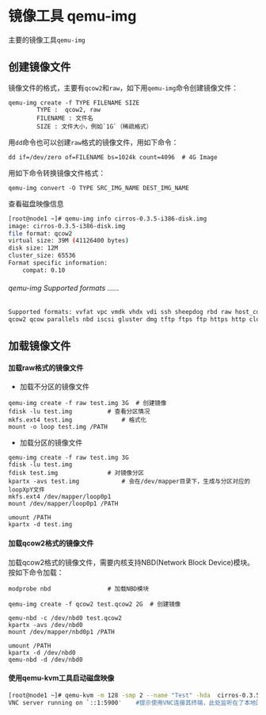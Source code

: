 # 镜像工具 qemu-img

主要的镜像工具`qemu-img`

## 创建镜像文件

镜像文件的格式，主要有`qcow2`和`raw`，如下用`qemu-img`命令创建镜像文件：

```
qemu-img create -f TYPE FILENAME SIZE
		TYPE :  qcow2, raw
		FILENAME : 文件名
		SIZE : 文件大小，例如`1G`（稀疏格式）
```

用`dd`命令也可以创建`raw`格式的镜像文件，用如下命令：

```
dd if=/dev/zero of=FILENAME bs=1024k count=4096  # 4G Image
```

用如下命令转换镜像文件格式：

```
qemu-img convert -O TYPE SRC_IMG_NAME DEST_IMG_NAME
```
查看磁盘映像信息
```bash
[root@node1 ~]# qemu-img info cirros-0.3.5-i386-disk.img 
image: cirros-0.3.5-i386-disk.img
file format: qcow2
virtual size: 39M (41126400 bytes)
disk size: 12M
cluster_size: 65536
Format specific information:
    compat: 0.10
```
###### qemu-img Supported formats ......
```txt
Supported formats: vvfat vpc vmdk vhdx vdi ssh sheepdog rbd raw host_cdrom host_floppy host_device file qed 
qcow2 qcow parallels nbd iscsi gluster dmg tftp ftps ftp https http cloop bochs blkverify blkdebug
```
## 加载镜像文件

#### 加载raw格式的镜像文件

+ 加载不分区的镜像文件

```
qemu-img create -f raw test.img 3G 	# 创建镜像
fdisk -lu test.img			# 查看分区情况
mkfs.ext4 test.img  			# 格式化
mount -o loop test.img /PATH
```

+ 加载分区的镜像文件
```
qemu-img create -f raw test.img 3G
fdisk -lu test.img
fdisk test.img  			# 对镜像分区
kpartx -avs test.img  			# 会在/dev/mapper目录下，生成与分区对应的loopXpY文件
mkfs.ext4 /dev/mapper/loop0p1
mount /dev/mapper/loop0p1 /PATH

umount /PATH
kpartx -d test.img
```

#### 加载qcow2格式的镜像文件

加载qcow2格式的镜像文件，需要内核支持NBD(Network Block Device)模块。按如下命令加载：
```
modprobe nbd				# 加载NBD模块

qemu-img create -f qcow2 test.qcow2 2G  # 创建镜像

qemu-nbd -c /dev/nbd0 test.qcow2
kpartx -avs /dev/nbd0
mount /dev/mapper/nbd0p1 /PATH

umount /PATH
kpartx -d /dev/nbd0
qemu-nbd -d /dev/nbd0
```
#### 使用qemu-kvm工具启动磁盘映像
```bash
[root@node1 ~]# qemu-kvm -m 128 -smp 2 --name "Test" -hda  cirros-0.3.5-i386-disk.img               
VNC server running on `::1:5900'	#提示使用VNC连接其终端，此处监听在了本地回环接口...
```

